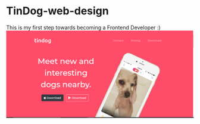 # TinDog-web-design
This is my first step towards becoming a Frontend Developer :)
![alt text](https://github.com/riya-star/TinDog-web-design/blob/master/ss.PNG)

